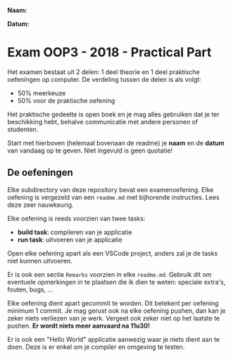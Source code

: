 **Naam:**

**Datum:**

# Exam OOP3 - 2018 - Practical Part

Het examen bestaat uit 2 delen: 1 deel theorie en 1 deel praktische oefeningen op computer. De verdeling tussen de delen is als volgt:
* 50% meerkeuze
* 50% voor de praktische oefening

Het praktische gedeelte is open boek en je mag alles gebruiken dat je ter beschikking hebt, behalve communicatie met andere personen of studenten.

Start met hierboven (helemaal bovenaan de readme) je **naam** en de **datum** van vandaag op te geven. Niet ingevuld is geen quotatie!

## De oefeningen

Elke subdirectory van deze repository bevat een examenoefening. Elke oefening is vergezeld van een `readme.md` met bijhorende instructies. Lees deze zeer nauwkeurig.

Elke oefening is reeds voorzien van twee tasks:
* **build task**: compileren van je applicatie
* **run task**: uitvoeren van je applicatie

Open elke oefening apart als een VSCode project, anders zal je de tasks niet kunnen uitvoeren.

Er is ook een sectie `Remarks` voorzien in elke `readme.md`. Gebruik dit om eventuele opmerkingen in te plaatsen die ik dien te weten: speciale extra's, fouten, bugs, ...

Elke oefening dient apart gecommit te worden. Dit betekent per oefening minimum 1 commit. Je mag gerust ook na elke oefening pushen, dan kan je zeker niets verliezen van je werk. Vergeet ook zeker niet op het laatste te pushen. **Er wordt niets meer aanvaard na 11u30!**

Er is ook een "Hello World" applicatie aanwezig waar je niets dient aan te doen. Deze is er enkel om je compiler en omgeving te testen.